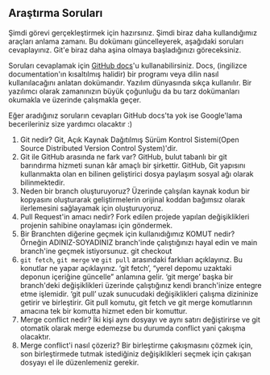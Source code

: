 ## Araştırma Soruları

Şimdi görevi gerçekleştirmek için hazırsınız. Şimdi biraz daha kullandığımız araçları anlama zamanı. Bu dokümanı güncelleyerek, aşağıdaki soruları cevaplayınız. Git'e biraz daha aşina olmaya başladığınızı göreceksiniz. 

Soruları cevaplamak için [GitHub docs](https://docs.github.com/en)'u kullanabilirsiniz. Docs, (ingilizce documentation'ın kısaltılmış halidir) bir programı veya dilin nasıl kullanılacağını anlatan dokümandır. Yazılım dünyasında sıkça kullanılır. Bir yazılımcı olarak zamanınızın büyük çoğunluğu da bu tarz dokümanları okumakla ve üzerinde çalışmakla geçer.

Eğer aradığınız soruların cevapları GitHub docs'ta yok ise Google'lama becerileriniz size yardımcı olacaktır :)

1. Git nedir?
Git, Açık Kaynak Dağıtılmış Sürüm Kontrol Sistemi(Open Source Distributed Version Control System)'dir.
2. Git ile GitHub arasında ne fark var?
GitHub, bulut tabanlı bir git barındırma hizmeti sunan kâr amaçlı bir şirkettir. GitHub, Git yapısını kullanmakta olan en bilinen geliştirici dosya paylaşım sosyal ağı olarak bilinmektedir. 
3. Neden bir branch oluşturuyoruz?
Üzerinde çalışılan kaynak kodun bir kopyasını oluşturarak geliştirmelerin orijinal koddan bağımsız olarak ilerlemesini sağlayamak için oluşturuyoruz. 
 4. Pull Request'in amacı nedir?
 Fork edilen projede yapılan değişiklikleri projenin sahibine onaylaması için göndermek.
5. Bir Branchten diğerine geçmek için kullanıdığımız KOMUT nedir? Örneğin ADINIZ-SOYADINIZ branch'inde çalıştığınızı hayal edin ve main branch'ine geçmek istiyorsunuz.
git checkout
6. `git fetch`, `git merge` ve `git pull` arasındaki farklıarı açıklayınız. Bu konutlar ne yapar açıklayınız.
‘git fetch’, “yerel depomu uzaktaki deponun içeriğine güncelle” anlamına gelir.
‘git merge’ başka bir branch'deki değişiklikleri üzerinde çalıştığınız kendi branch'inize entegre etme işlemidir.
‘git pull’ uzak sunucudaki değişiklikleri çalışma dizininize getirir ve birleştirir.
Git pull komutu, git fetch ve git merge komutlarının amacına tek bir komutta hizmet eden bir komuttur. 
7. Merge conflict nedir?
İki kişi aynı dosyayı ve aynı satırı değiştirirse ve git otomatik olarak merge edemezse bu durumda conflict yani çakışma olacaktır.
8. Merge conflict'i nasıl çözeriz?
Bir birleştirme çakışmasını çözmek için, son birleştirmede tutmak istediğiniz değişiklikleri seçmek için çakışan dosyayı el ile düzenlemeniz gerekir.
